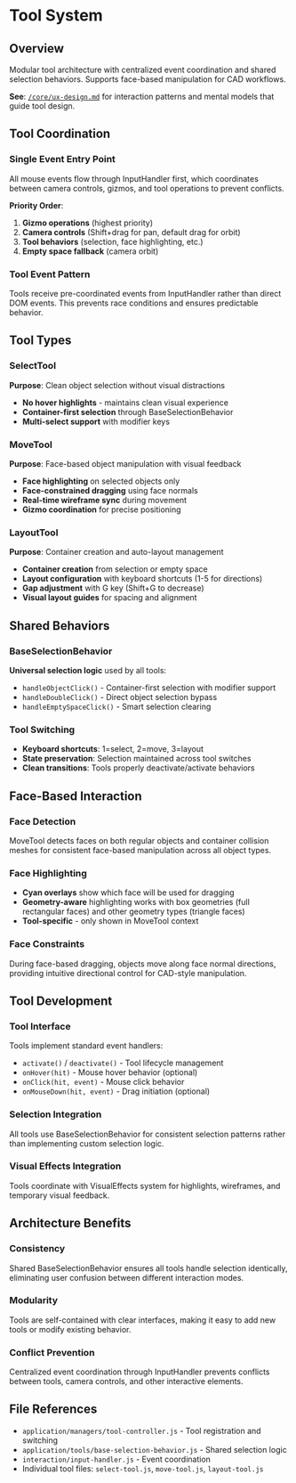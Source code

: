 # Tool System

## Overview
Modular tool architecture with centralized event coordination and shared selection behaviors. Supports face-based manipulation for CAD workflows.

**See**: [`/core/ux-design.md`](../core/ux-design.md) for interaction patterns and mental models that guide tool design.

## Tool Coordination

### Single Event Entry Point
All mouse events flow through InputHandler first, which coordinates between camera controls, gizmos, and tool operations to prevent conflicts.

**Priority Order**:
1. **Gizmo operations** (highest priority)
2. **Camera controls** (Shift+drag for pan, default drag for orbit)
3. **Tool behaviors** (selection, face highlighting, etc.)
4. **Empty space fallback** (camera orbit)

### Tool Event Pattern
Tools receive pre-coordinated events from InputHandler rather than direct DOM events. This prevents race conditions and ensures predictable behavior.

## Tool Types

### SelectTool
**Purpose**: Clean object selection without visual distractions
- **No hover highlights** - maintains clean visual experience
- **Container-first selection** through BaseSelectionBehavior
- **Multi-select support** with modifier keys

### MoveTool  
**Purpose**: Face-based object manipulation with visual feedback
- **Face highlighting** on selected objects only
- **Face-constrained dragging** using face normals
- **Real-time wireframe sync** during movement
- **Gizmo coordination** for precise positioning

### LayoutTool
**Purpose**: Container creation and auto-layout management
- **Container creation** from selection or empty space
- **Layout configuration** with keyboard shortcuts (1-5 for directions)
- **Gap adjustment** with G key (Shift+G to decrease)
- **Visual layout guides** for spacing and alignment

## Shared Behaviors

### BaseSelectionBehavior
**Universal selection logic** used by all tools:
- `handleObjectClick()` - Container-first selection with modifier support
- `handleDoubleClick()` - Direct object selection bypass
- `handleEmptySpaceClick()` - Smart selection clearing

### Tool Switching
- **Keyboard shortcuts**: 1=select, 2=move, 3=layout
- **State preservation**: Selection maintained across tool switches
- **Clean transitions**: Tools properly deactivate/activate behaviors

## Face-Based Interaction

### Face Detection
MoveTool detects faces on both regular objects and container collision meshes for consistent face-based manipulation across all object types.

### Face Highlighting
- **Cyan overlays** show which face will be used for dragging
- **Geometry-aware** highlighting works with box geometries (full rectangular faces) and other geometry types (triangle faces)
- **Tool-specific** - only shown in MoveTool context

### Face Constraints
During face-based dragging, objects move along face normal directions, providing intuitive directional control for CAD-style manipulation.

## Tool Development

### Tool Interface
Tools implement standard event handlers:
- `activate()` / `deactivate()` - Tool lifecycle management
- `onHover(hit)` - Mouse hover behavior (optional)  
- `onClick(hit, event)` - Mouse click behavior
- `onMouseDown(hit, event)` - Drag initiation (optional)

### Selection Integration
All tools use BaseSelectionBehavior for consistent selection patterns rather than implementing custom selection logic.

### Visual Effects Integration
Tools coordinate with VisualEffects system for highlights, wireframes, and temporary visual feedback.

## Architecture Benefits

### Consistency
Shared BaseSelectionBehavior ensures all tools handle selection identically, eliminating user confusion between different interaction modes.

### Modularity  
Tools are self-contained with clear interfaces, making it easy to add new tools or modify existing behavior.

### Conflict Prevention
Centralized event coordination through InputHandler prevents conflicts between tools, camera controls, and other interactive elements.

## File References
- `application/managers/tool-controller.js` - Tool registration and switching
- `application/tools/base-selection-behavior.js` - Shared selection logic
- `interaction/input-handler.js` - Event coordination
- Individual tool files: `select-tool.js`, `move-tool.js`, `layout-tool.js`